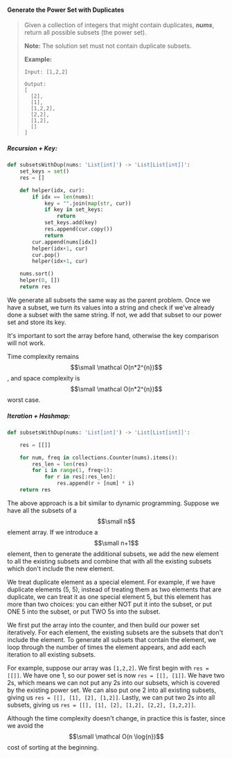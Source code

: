 #### Generate the Power Set with Duplicates

> Given a collection of integers that might contain duplicates, _**nums**_, return all possible subsets \(the power set\).
>
> **Note:** The solution set must not contain duplicate subsets.
>
> **Example:**
>
> ```
> Input: [1,2,2]
>
> Output:
> [
>   [2],
>   [1],
>   [1,2,2],
>   [2,2],
>   [1,2],
>   []
> ]
> ```

##### Recursion + Key:

```py
def subsetsWithDup(nums: 'List[int]') -> 'List[List[int]]':
    set_keys = set()
    res = []

    def helper(idx, cur):
        if idx == len(nums):
            key = "".join(map(str, cur))
            if key in set_keys:
                return
            set_keys.add(key)
            res.append(cur.copy())
            return
        cur.append(nums[idx])
        helper(idx+1, cur)
        cur.pop()
        helper(idx+1, cur)

    nums.sort()
    helper(0, [])
    return res
```

We generate all subsets the same way as the parent problem. Once we have a subset, we turn its values into a string and check if we've already done a subset with the same string. If not, we add that subset to our power set and store its key.

It's important to sort the array before hand, otherwise the key comparison will not work.

Time complexity remains $$\small \mathcal O(n*2^{n})$$, and space complexity is $$\small \mathcal O(n*2^{n})$$ worst case.

##### Iteration + Hashmap:

```py
def subsetsWithDup(nums: 'List[int]') -> 'List[List[int]]':

    res = [[]]

    for num, freq in collections.Counter(nums).items():
        res_len = len(res)
        for i in range(1, freq+1):
            for r in res[:res_len]:
                res.append(r + [num] * i)
    return res
```

The above approach is a bit similar to dynamic programming. Suppose we have all the subsets of a $$\small n$$ element array. If we introduce a $$\small n+1$$ element, then to generate the additional subsets, we add the new element to all the existing subsets and combine that with all the existing subsets which don't include the new element.

We treat duplicate element as a special element. For example, if we have duplicate elements \(5, 5\), instead of treating them as two elements that are duplicate, we can treat it as one special element 5, but this element has more than two choices: you can either NOT put it into the subset, or put ONE 5 into the subset, or put TWO 5s into the subset.

We first put the array into the counter, and then build our power set iteratively. For each element, the existing subsets are the subsets that don't include the element. To generate all subsets that contain the element, we loop through the number of times the element appears, and add each iteration to all existing subsets.

For example, suppose our array was `[1,2,2]`. We first begin with `res = [[]]`. We have one 1, so our power set is now `res = [[], [1]]`. We have two 2s, which means we can not put any 2s into our subsets, which is covered by the existing power set. We can also put one 2 into all existing subsets, giving us `res = [[], [1], [2], [1,2]]`. Lastly, we can put two 2s into all subsets, giving us `res = [[], [1], [2], [1,2], [2,2], [1,2,2]]`.

Although the time complexity doesn't change, in practice this is faster, since we avoid the $$\small \mathcal O(n \log{n})$$ cost of sorting at the beginning.

